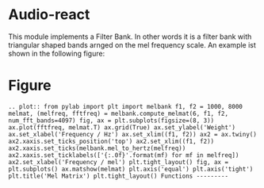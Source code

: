 # Audio-react
This module implements a Filter Bank.
In other words it is a filter bank with triangular shaped bands
arnged on the mel frequency scale.
An example ist shown in the following figure:
# Figure
`.. plot::
    from pylab import plt
    import melbank
    f1, f2 = 1000, 8000
    melmat, (melfreq, fftfreq) = melbank.compute_melmat(6, f1, f2, num_fft_bands=4097)
    fig, ax = plt.subplots(figsize=(8, 3))
    ax.plot(fftfreq, melmat.T)
    ax.grid(True)
    ax.set_ylabel('Weight')
    ax.set_xlabel('Frequency / Hz')
    ax.set_xlim((f1, f2))
    ax2 = ax.twiny()
    ax2.xaxis.set_ticks_position('top')
    ax2.set_xlim((f1, f2))
    ax2.xaxis.set_ticks(melbank.mel_to_hertz(melfreq))
    ax2.xaxis.set_ticklabels(['{:.0f}'.format(mf) for mf in melfreq])
    ax2.set_xlabel('Frequency / mel')
    plt.tight_layout()
    fig, ax = plt.subplots()
    ax.matshow(melmat)
    plt.axis('equal')
    plt.axis('tight')
    plt.title('Mel Matrix')
    plt.tight_layout()
Functions
---------`
